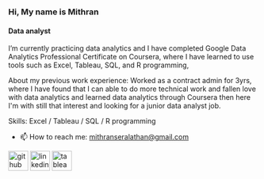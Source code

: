 ### Hi, My name is Mithran
#### Data analyst
I’m currently practicing data analytics and I have completed Google Data Analytics Professional Certificate on Coursera, where I have learned to use tools such as Excel, Tableau, SQL, and R programming,

About my previous work experience: Worked as a contract admin for 3yrs, where I have found that I can able to do more technical work and fallen love with data analytics and learned data analytics through Coursera then here I'm with still that interest and looking for a junior data analyst job.

Skills: Excel / Tableau / SQL / R programming

- 📫 How to reach me: mithranseralathan@gmail.com 


[<img src='https://cdn.jsdelivr.net/npm/simple-icons@3.0.1/icons/github.svg' alt='github' height='40'>](https://github.com/MithranSeralathan)  [<img src='https://cdn.jsdelivr.net/npm/simple-icons@3.0.1/icons/linkedin.svg' alt='linkedin' height='40'>](https://www.linkedin.com/in/mithran-s-4b450b168/)  [<img src='https://cdn.jsdelivr.net/npm/simple-icons@3.0.1/icons/tableau.svg' alt='tableau' height='40'>](https://public.tableau.com/app/profile/mithran.seralathan)  

<!---
MithranSeralathan/About-me is a ✨ special ✨ repository because its `README.md` (this file) appears on your GitHub profile.
You can click the Preview link to take a look at your changes.
--->
